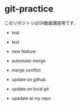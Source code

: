 # git-practice
このリポジトリはGit動画講座用です．

- test
- test

- new feature

- automatic merge

- merge conflict

- update on github

- update on local git

- upadate at my repo

